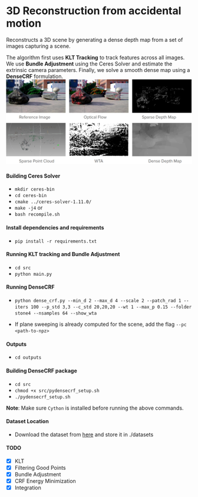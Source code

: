 # 3D Reconstruction from accidental motion

Reconstructs a 3D scene by generating a dense depth map from a set of images capturing a scene.

The algorithm first uses **KLT Tracking** to track features across all images. We use **Bundle Adjustment** using the Ceres Solver and estimate the extrinsic camera parameters. Finally, we solve a smooth dense map using a **DenseCRF** formulation.
![Overview](thumbnail.png)

#### Building Ceres Solver
- `mkdir ceres-bin`
- `cd ceres-bin`
- `cmake ../ceres-solver-1.11.0/`
- `make -j4`
or
- `bash recompile.sh`

#### Install dependencies and requirements
- `pip install -r requirements.txt`

#### Running KLT tracking and Bundle Adjustment
- `cd src`
- `python main.py`

#### Running DenseCRF
- `python dense_crf.py --min_d 2 --max_d 4 --scale 2 --patch_rad 1 --iters 100 --p_std 3,3 --c_std 20,20,20 --wt 1 --max_p 0.15 --folder stone4 --nsamples 64 --show_wta`

- If plane sweeping is already computed for the scene, add the flag `--pc <path-to-npz>`

#### Outputs
- `cd outputs`

#### Building DenseCRF package
- `cd src`
- `chmod +x src/pydensecrf_setup.sh`
- `./pydensecrf_setup.sh`  

**Note**: Make sure `Cython` is installed before running the above commands.

#### Dataset Location
- Download the dataset from [here](https://umich.box.com/shared/static/bnqgx0an4v1b0ioq80sejb7rfiuku8iy.zip) and store it in ./datasets

#### TODO
- [x] KLT
- [x] Filtering Good Points
- [x] Bundle Adjustment
- [x] CRF Energy Minimization
- [x] Integration
